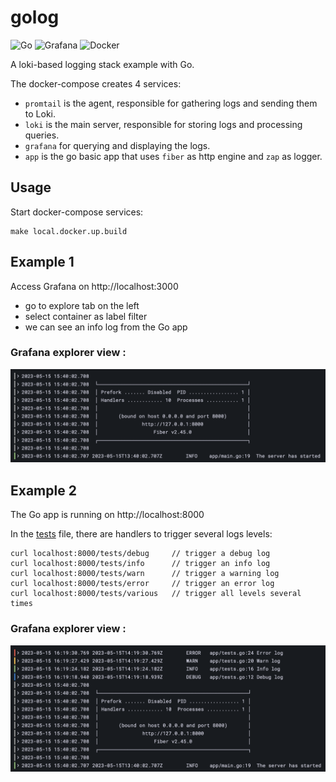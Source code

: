 # golog

![Go](https://img.shields.io/badge/go-%2300ADD8.svg?style=for-the-badge&logo=go&logoColor=white)
![Grafana](https://img.shields.io/badge/grafana-%23F46800.svg?style=for-the-badge&logo=grafana&logoColor=white)
![Docker](https://img.shields.io/badge/docker-%230db7ed.svg?style=for-the-badge&logo=docker&logoColor=white)

A loki-based logging stack example with Go.

The docker-compose creates 4 services:

- `promtail` is the agent, responsible for gathering logs and sending them to Loki.
- `loki` is the main server, responsible for storing logs and processing queries.
- `grafana` for querying and displaying the logs.
- `app` is the go basic app that uses `fiber` as http engine and `zap` as logger.

## Usage

Start docker-compose services:

```
make local.docker.up.build
```

## Example 1

Access Grafana on http://localhost:3000
- go to explore tab on the left
- select container as label filter
- we can see an info log from the Go app

### Grafana explorer view :

<p align="center"><img src="examples/example1.png" alt="Loki Logo"></p>

## Example 2

The Go app is running on http://localhost:8000

In the [tests](/app/tests.go) file, there are handlers to trigger several logs levels:

```
curl localhost:8000/tests/debug     // trigger a debug log
curl localhost:8000/tests/info      // trigger an info log
curl localhost:8000/tests/warn      // trigger a warning log
curl localhost:8000/tests/error     // trigger an error log
curl localhost:8000/tests/various   // trigger all levels several times
```

### Grafana explorer view :

<p align="center"><img src="examples/example2.png" alt="Loki Logo"></p>